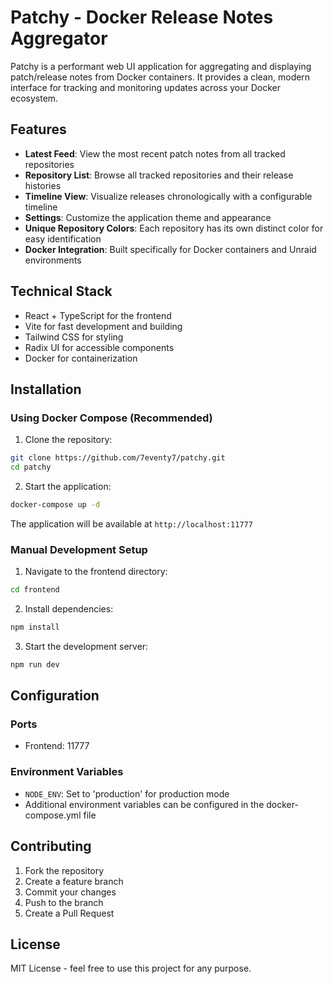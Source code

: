 # Patchy - Docker Release Notes Aggregator

Patchy is a performant web UI application for aggregating and displaying patch/release notes from Docker containers. It provides a clean, modern interface for tracking and monitoring updates across your Docker ecosystem.

## Features

- **Latest Feed**: View the most recent patch notes from all tracked repositories
- **Repository List**: Browse all tracked repositories and their release histories
- **Timeline View**: Visualize releases chronologically with a configurable timeline
- **Settings**: Customize the application theme and appearance
- **Unique Repository Colors**: Each repository has its own distinct color for easy identification
- **Docker Integration**: Built specifically for Docker containers and Unraid environments

## Technical Stack

- React + TypeScript for the frontend
- Vite for fast development and building
- Tailwind CSS for styling
- Radix UI for accessible components
- Docker for containerization

## Installation

### Using Docker Compose (Recommended)

1. Clone the repository:
```bash
git clone https://github.com/7eventy7/patchy.git
cd patchy
```

2. Start the application:
```bash
docker-compose up -d
```

The application will be available at `http://localhost:11777`

### Manual Development Setup

1. Navigate to the frontend directory:
```bash
cd frontend
```

2. Install dependencies:
```bash
npm install
```

3. Start the development server:
```bash
npm run dev
```



## Configuration
### Ports

- Frontend: 11777
  
### Environment Variables

- `NODE_ENV`: Set to 'production' for production mode
- Additional environment variables can be configured in the docker-compose.yml file

## Contributing

1. Fork the repository
2. Create a feature branch
3. Commit your changes
4. Push to the branch
5. Create a Pull Request

## License

MIT License - feel free to use this project for any purpose.
